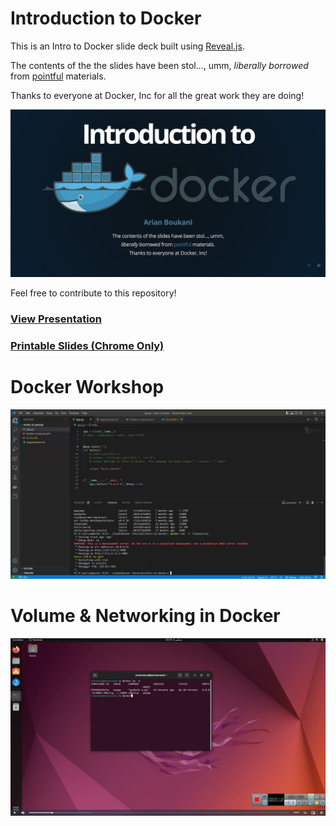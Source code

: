 Introduction to Docker
===============

This is an Intro to Docker slide deck built using [Reveal.js](https://github.com/hakimel/reveal.js).

The contents of the the slides have been stol..., umm, *liberally borrowed* 
from [pointful](http://pointful.github.io/docker-intro/) materials.

Thanks to everyone at Docker, Inc for all the great work they are doing!

[![ScreenShot](screenshot.jpeg?raw=true)](https://2arian3.github.io/Docker-introduction)

Feel free to contribute to this repository!

### [View Presentation](https://2arian3.github.io/Docker-introduction)
### [Printable Slides (Chrome Only)](https://2arian3.github.io/Docker-introduction/?print-pdf)

Docker Workshop
===============
[![Docker Workshop](https://github.com/arminZolfaghari/CloudComputing-HWs/blob/main/HW2/Docker%20Volume%20and%20Networking/sample.jpg)](https://courses.aut.ac.ir/pluginfile.php/877450/mod_resource/content/1/Docker%20Workshop.mp4)


Volume & Networking in Docker
===============
[![Docker Workshop](https://github.com/arminZolfaghari/CloudComputing-HWs/blob/main/HW2/Docker%20Volume%20and%20Networking/VideoSampleImage.png)](https://github.com/arminZolfaghari/CloudComputing-HWs/blob/main/HW2/Docker%20Volume%20and%20Networking/docker%20workshop.mp4)

